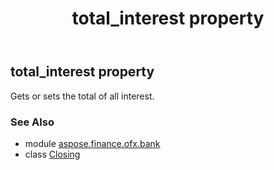 ﻿---
title: total_interest property
second_title: Aspose.Finance for Python via .NET API References
description: 
type: docs
weight: 220
url: /python-net/aspose.finance.ofx.bank/closing/total_interest/
is_root: false
---

## total_interest property


Gets or sets the total of all interest.

### See Also
* module [aspose.finance.ofx.bank](../../)
* class [Closing](/finance/python-net/aspose.finance.ofx.bank/closing)
